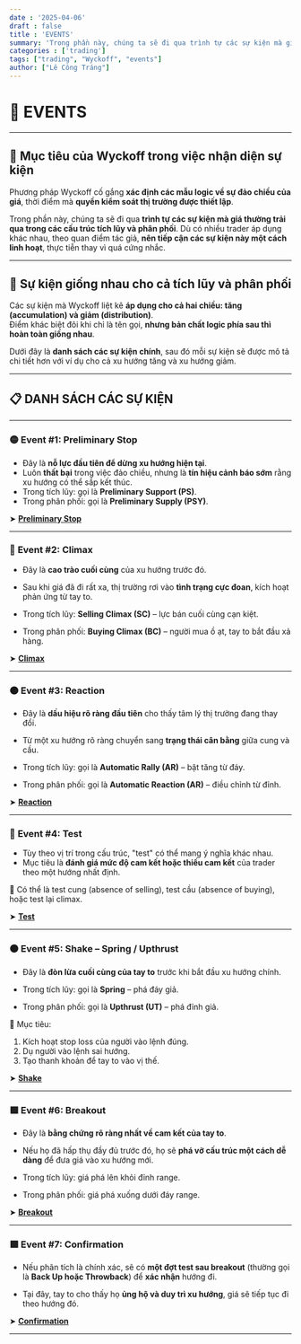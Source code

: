 ```yaml
---
date : '2025-04-06'
draft : false
title : 'EVENTS'
summary: 'Trong phần này, chúng ta sẽ đi qua trình tự các sự kiện mà giá thường trải qua trong các cấu trúc tích lũy và phân phối. Dù có nhiều trader áp dụng khác nhau, theo quan điểm tác giả, nên tiếp cận các sự kiện này một cách linh hoạt, thực tiễn thay vì quá cứng nhắc.'
categories : ['trading']
tags: ["trading", "Wyckoff", "events"]
author: ["Lê Công Tráng"]
---
```


# 📘 **EVENTS**

---

## 🎯 **Mục tiêu của Wyckoff trong việc nhận diện sự kiện**

Phương pháp Wyckoff cố gắng **xác định các mẫu logic về sự đảo chiều của giá**, thời điểm mà **quyền kiểm soát thị trường được thiết lập**.

Trong phần này, chúng ta sẽ đi qua **trình tự các sự kiện mà giá thường trải qua trong các cấu trúc tích lũy và phân phối**. Dù có nhiều trader áp dụng khác nhau, theo quan điểm tác giả, **nên tiếp cận các sự kiện này một cách linh hoạt**, thực tiễn thay vì quá cứng nhắc.

---

## 🔄 **Sự kiện giống nhau cho cả tích lũy và phân phối**

Các sự kiện mà Wyckoff liệt kê **áp dụng cho cả hai chiều: tăng (accumulation) và giảm (distribution)**.  
Điểm khác biệt đôi khi chỉ là tên gọi, **nhưng bản chất logic phía sau thì hoàn toàn giống nhau**.

Dưới đây là **danh sách các sự kiện chính**, sau đó mỗi sự kiện sẽ được mô tả chi tiết hơn với ví dụ cho cả xu hướng tăng và xu hướng giảm.

---

## 📋 **DANH SÁCH CÁC SỰ KIỆN**

---

### 🟡 **Event #1: Preliminary Stop**

- Đây là **nỗ lực đầu tiên để dừng xu hướng hiện tại**.
- Luôn **thất bại** trong việc đảo chiều, nhưng là **tín hiệu cảnh báo sớm** rằng xu hướng có thể sắp kết thúc.
- Trong tích lũy: gọi là **Preliminary Support (PS)**.  
- Trong phân phối: gọi là **Preliminary Supply (PSY)**.

➤ [**Preliminary Stop**](preliminary-stop.md)

---

### 🔴 **Event #2: Climax**

- Đây là **cao trào cuối cùng** của xu hướng trước đó.
- Sau khi giá đã đi rất xa, thị trường rơi vào **tình trạng cực đoan**, kích hoạt phản ứng từ tay to.

- Trong tích lũy: **Selling Climax (SC)** – lực bán cuối cùng cạn kiệt.  
- Trong phân phối: **Buying Climax (BC)** – người mua ồ ạt, tay to bắt đầu xả hàng.

➤ [**Climax**](climax.md)

---

### 🟠 **Event #3: Reaction**

- Đây là **dấu hiệu rõ ràng đầu tiên** cho thấy tâm lý thị trường đang thay đổi.
- Từ một xu hướng rõ ràng chuyển sang **trạng thái cân bằng** giữa cung và cầu.

- Trong tích lũy: gọi là **Automatic Rally (AR)** – bật tăng từ đáy.  
- Trong phân phối: gọi là **Automatic Reaction (AR)** – điều chỉnh từ đỉnh.

➤ [**Reaction**](reaction.md)

---

### 🔵 **Event #4: Test**

- Tùy theo vị trí trong cấu trúc, "test" có thể mang ý nghĩa khác nhau.
- Mục tiêu là **đánh giá mức độ cam kết hoặc thiếu cam kết** của trader theo một hướng nhất định.

📌 Có thể là test cung (absence of selling), test cầu (absence of buying), hoặc test lại climax.

➤ [**Test**](test.md)

---

### ⚫ **Event #5: Shake – Spring / Upthrust**

- Đây là **đòn lừa cuối cùng của tay to** trước khi bắt đầu xu hướng chính.

- Trong tích lũy: gọi là **Spring** – phá đáy giả.  
- Trong phân phối: gọi là **Upthrust (UT)** – phá đỉnh giả.

🎯 Mục tiêu:

1. Kích hoạt stop loss của người vào lệnh đúng.
2. Dụ người vào lệnh sai hướng.
3. Tạo thanh khoản để tay to vào vị thế.

➤ [**Shake**](shaking.md)

---

### 🟩 **Event #6: Breakout**

- Đây là **bằng chứng rõ ràng nhất về cam kết của tay to**.
- Nếu họ đã hấp thụ đầy đủ trước đó, họ sẽ **phá vỡ cấu trúc một cách dễ dàng** để đưa giá vào xu hướng mới.

- Trong tích lũy: giá phá lên khỏi đỉnh range.  
- Trong phân phối: giá phá xuống dưới đáy range.

➤ [**Breakout**](breakout.md)

---

### 🟪 **Event #7: Confirmation**

- Nếu phân tích là chính xác, sẽ có **một đợt test sau breakout** (thường gọi là **Back Up hoặc Throwback**) để **xác nhận** hướng đi.

- Tại đây, tay to cho thấy họ **ủng hộ và duy trì xu hướng**, giá sẽ tiếp tục đi theo hướng đó.

➤ [**Confirmation**](confirmation.md)

---
